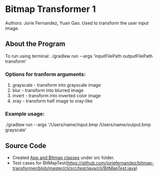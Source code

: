 # Bitmap Transformer 1
Authors: Jorie Fernandez, Yuan Gao.
Used to transform the user input image.

## About the Program
To run using terminal: ./gradlew run --args 'inputFilePath outputFilePath transform'

### Options for tranform arguments:
1. grayscale - transform into grayscale image
2. blur - transform into blurred image
3. invert - transform into inverted color image
4. xray - transform half image to xray-like

### Example usage:
./gradlew run --args '/Users/name/input.bmp /Users/name/output.bmp grayscale'

## Source Code
* Created [App and Bitmap classes](https://github.com/joriefernandez/bitmap-transformer/tree/master/cli/src/main/java/cli) under src folder.
* Test cases for BitMapTest(https://github.com/joriefernandez/bitmap-transformer/blob/master/cli/src/test/java/cli/BitMapTest.java)




